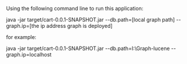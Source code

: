 Using the following command line to run this application:

java -jar target/cart-0.0.1-SNAPSHOT.jar --db.path=[local graph path] --graph.ip=[the ip address graph is deployed]

for example:

java -jar target/cart-0.0.1-SNAPSHOT.jar --db.path=I:\\Graph-lucene --graph.ip=localhost


